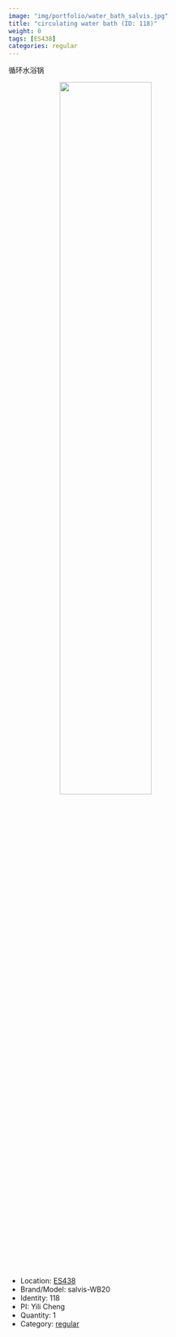 ```yaml
---
image: "img/portfolio/water_bath_salvis.jpg"
title: "circulating water bath (ID: 118)"
weight: 0
tags: [ES438]
categories: regular
---
```


循环水浴锅

<!--more-->

<img src="../../img/portfolio/water_bath_salvis.jpg" width="60%" style="display: block; margin: auto;">

- Location: [ES438](../../tags/es438)
- Brand/Model: salvis-WB20
- Identity: 118
- PI: Yili Cheng
- Quantity: 1
- Category: [regular](../../categories/regular)






